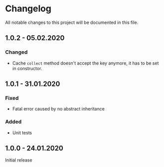 # Changelog
All notable changes to this project will be documented in this file.

## 1.0.2 - 05.02.2020

### Changed
- Cache `collect` method doesn't accept the key anymore, it has to be set in constructor.

## 1.0.1 - 31.01.2020

### Fixed
- Fatal error caused by no abstract inheritance

### Added
- Unit tests

## 1.0.0 - 24.01.2020

Initial release
